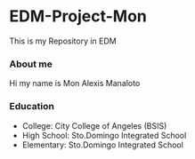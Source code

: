 # EDM-Project-Mon
This is my Repository in EDM
### About me
Hi my name is Mon Alexis Manaloto
### Education
- College: City College of Angeles (BSIS)
- High School: Sto.Domingo Integrated School
- Elementary: Sto.Domingo Integrated School

